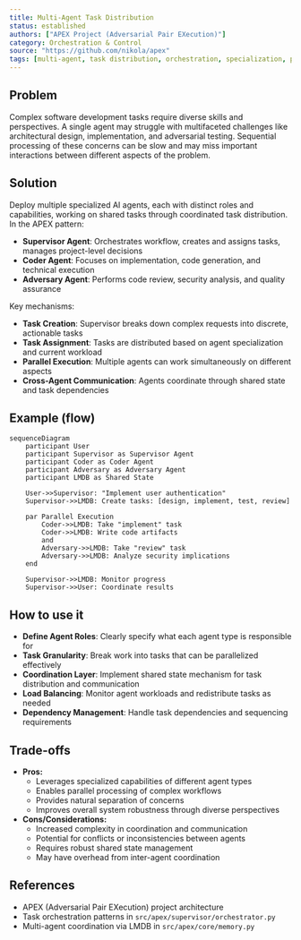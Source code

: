 ```yaml
---
title: Multi-Agent Task Distribution
status: established
authors: ["APEX Project (Adversarial Pair EXecution)"]
category: Orchestration & Control
source: "https://github.com/nikola/apex"
tags: [multi-agent, task distribution, orchestration, specialization, parallel processing]
---
```


## Problem
Complex software development tasks require diverse skills and perspectives. A single agent may struggle with multifaceted challenges like architectural design, implementation, and adversarial testing. Sequential processing of these concerns can be slow and may miss important interactions between different aspects of the problem.

## Solution
Deploy multiple specialized AI agents, each with distinct roles and capabilities, working on shared tasks through coordinated task distribution. In the APEX pattern:

- **Supervisor Agent**: Orchestrates workflow, creates and assigns tasks, manages project-level decisions
- **Coder Agent**: Focuses on implementation, code generation, and technical execution
- **Adversary Agent**: Performs code review, security analysis, and quality assurance

Key mechanisms:
- **Task Creation**: Supervisor breaks down complex requests into discrete, actionable tasks
- **Task Assignment**: Tasks are distributed based on agent specialization and current workload
- **Parallel Execution**: Multiple agents can work simultaneously on different aspects
- **Cross-Agent Communication**: Agents coordinate through shared state and task dependencies

## Example (flow)
```mermaid
sequenceDiagram
    participant User
    participant Supervisor as Supervisor Agent
    participant Coder as Coder Agent
    participant Adversary as Adversary Agent
    participant LMDB as Shared State

    User->>Supervisor: "Implement user authentication"
    Supervisor->>LMDB: Create tasks: [design, implement, test, review]

    par Parallel Execution
        Coder->>LMDB: Take "implement" task
        Coder->>LMDB: Write code artifacts
        and
        Adversary->>LMDB: Take "review" task
        Adversary->>LMDB: Analyze security implications
    end

    Supervisor->>LMDB: Monitor progress
    Supervisor->>User: Coordinate results
```

## How to use it
- **Define Agent Roles**: Clearly specify what each agent type is responsible for
- **Task Granularity**: Break work into tasks that can be parallelized effectively
- **Coordination Layer**: Implement shared state mechanism for task distribution and communication
- **Load Balancing**: Monitor agent workloads and redistribute tasks as needed
- **Dependency Management**: Handle task dependencies and sequencing requirements

## Trade-offs
- **Pros:**
    - Leverages specialized capabilities of different agent types
    - Enables parallel processing of complex workflows
    - Provides natural separation of concerns
    - Improves overall system robustness through diverse perspectives
- **Cons/Considerations:**
    - Increased complexity in coordination and communication
    - Potential for conflicts or inconsistencies between agents
    - Requires robust shared state management
    - May have overhead from inter-agent coordination

## References
- APEX (Adversarial Pair EXecution) project architecture
- Task orchestration patterns in `src/apex/supervisor/orchestrator.py`
- Multi-agent coordination via LMDB in `src/apex/core/memory.py`
